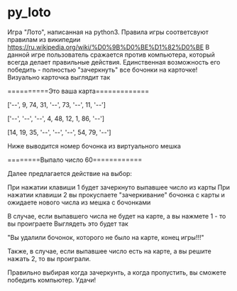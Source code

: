 # py_loto
Игра "Лото", написанная на python3.
Правила игры соответсвуют правилам из википедии https://ru.wikipedia.org/wiki/%D0%9B%D0%BE%D1%82%D0%BE
В данной игре пользователь сражается против компьютера, который всегда делает правильные действия. Единственная возможность его победить - полностью "зачеркнуть" все бочонки на карточке!
Визуально карточка выглядит так 

==========Это ваша карта=============

['--', 9, 74, 31, '--', 73, '--', 11, '--']

['--', '--', '--', 4, 48, 12, 1, 86, '--']

[14, 19, 35, '--', '--', '--', 54, 79, '--']


Ниже выводится номер бочонка из виртуального мешка

========Выпало число 60============

Далее предлагается действие на выбор:
 
При нажатии клавиши 1 будет зачеркнуто выпавшее число из карты
При нажатии клавиши 2 вы прокуспаете "зачеркивание" бочонка с карты и ожидаете нового числа из мешка с бочонками

В случае, если выпавшего числа не будет на карте, а вы нажмете 1 - то вы проиграете
Выглядеть это будет так 

"Вы удалили бочонок, которого не было на карте, конец игры!!!"

Также, в случае, если выпавшее число есть на карте, а вы решите нажать 2, то вы проиграли.

Правильно выбирая когда зачеркунть, а когда пропустить, вы сможете победить компьютер. Удачи!
